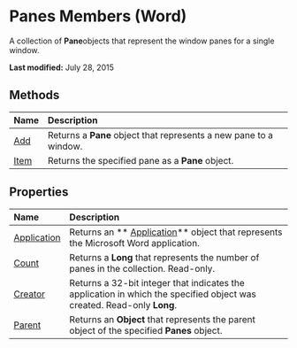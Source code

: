 
# Panes Members (Word)
A collection of  **Pane**objects that represent the window panes for a single window.

 **Last modified:** July 28, 2015


## Methods



|**Name**|**Description**|
|:-----|:-----|
| [Add](34dba7e0-cb4f-0482-c8c5-cc3d54cacc9c.md)|Returns a  **Pane** object that represents a new pane to a window.|
| [Item](7e95d748-4b3e-6c97-b7d9-8e1de7ff77e1.md)|Returns the specified pane as a  **Pane** object.|

## Properties



|**Name**|**Description**|
|:-----|:-----|
| [Application](b6f267ae-4fa0-989a-c218-e1919dbcba83.md)|Returns an  ** [Application](d1cf6f8f-4e88-bf01-93b4-90a83f79cb44.md)** object that represents the Microsoft Word application.|
| [Count](3d1d89e3-acf2-ec48-fefb-8fc75e8f3075.md)|Returns a  **Long** that represents the number of panes in the collection. Read-only.|
| [Creator](f216dd76-c210-7bd3-af2e-041a602e6458.md)|Returns a 32-bit integer that indicates the application in which the specified object was created. Read-only  **Long**.|
| [Parent](f2a72da9-f7d0-e77c-e77d-fe35c10d6899.md)|Returns an  **Object** that represents the parent object of the specified **Panes** object.|
